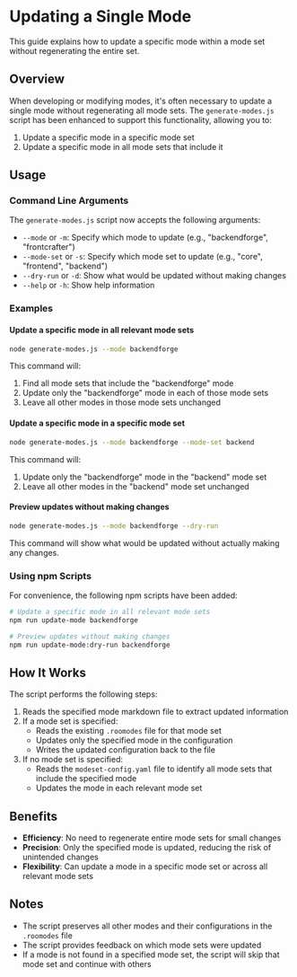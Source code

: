 # Updating a Single Mode

This guide explains how to update a specific mode within a mode set without regenerating the entire set.

## Overview

When developing or modifying modes, it's often necessary to update a single mode without regenerating all mode sets. The `generate-modes.js` script has been enhanced to support this functionality, allowing you to:

1. Update a specific mode in a specific mode set
2. Update a specific mode in all mode sets that include it

## Usage

### Command Line Arguments

The `generate-modes.js` script now accepts the following arguments:

- `--mode` or `-m`: Specify which mode to update (e.g., "backendforge", "frontcrafter")
- `--mode-set` or `-s`: Specify which mode set to update (e.g., "core", "frontend", "backend")
- `--dry-run` or `-d`: Show what would be updated without making changes
- `--help` or `-h`: Show help information

### Examples

#### Update a specific mode in all relevant mode sets

```bash
node generate-modes.js --mode backendforge
```

This command will:
1. Find all mode sets that include the "backendforge" mode
2. Update only the "backendforge" mode in each of those mode sets
3. Leave all other modes in those mode sets unchanged

#### Update a specific mode in a specific mode set

```bash
node generate-modes.js --mode backendforge --mode-set backend
```

This command will:
1. Update only the "backendforge" mode in the "backend" mode set
2. Leave all other modes in the "backend" mode set unchanged

#### Preview updates without making changes

```bash
node generate-modes.js --mode backendforge --dry-run
```

This command will show what would be updated without actually making any changes.

### Using npm Scripts

For convenience, the following npm scripts have been added:

```bash
# Update a specific mode in all relevant mode sets
npm run update-mode backendforge

# Preview updates without making changes
npm run update-mode:dry-run backendforge
```

## How It Works

The script performs the following steps:

1. Reads the specified mode markdown file to extract updated information
2. If a mode set is specified:
   - Reads the existing `.roomodes` file for that mode set
   - Updates only the specified mode in the configuration
   - Writes the updated configuration back to the file
3. If no mode set is specified:
   - Reads the `modeset-config.yaml` file to identify all mode sets that include the specified mode
   - Updates the mode in each relevant mode set

## Benefits

- **Efficiency**: No need to regenerate entire mode sets for small changes
- **Precision**: Only the specified mode is updated, reducing the risk of unintended changes
- **Flexibility**: Can update a mode in a specific mode set or across all relevant mode sets

## Notes

- The script preserves all other modes and their configurations in the `.roomodes` file
- The script provides feedback on which mode sets were updated
- If a mode is not found in a specified mode set, the script will skip that mode set and continue with others